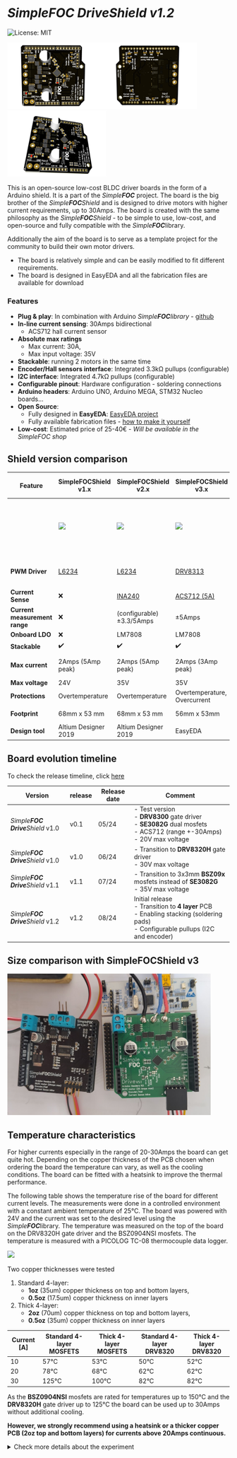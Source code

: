 # *Simple**FOC*** ***Drive**Shield* *v1.2*

![License: MIT](https://img.shields.io/badge/License-MIT-yellow.svg?color=blue) 
<!-- ![GitHub release (latest by date)](https://img.shields.io/github/v/release/simplefoc/simplefoc-driveshield) ![GitHub Release Date](https://img.shields.io/github/release-date/simplefoc/simplefoc-driveshield?color=blue) -->

<img src="images/top.jpg"  height="150px"><img src="images/bottom.jpg"  height="150px"><img src="images/side.jpg"  height="150px">


This is an open-source low-cost BLDC driver boards in the form of a Arduino shield. It is a part of the *Simple**FOC*** project. The board is the big brother of the *Simple**FOC**Shield* and is designed to drive motors with higher current requirements, up to 30Amps. The board is created with the same philosophy as the *Simple**FOC**Shield* - to be simple to use, low-cost, and open-source and fully compatible with the *Simple**FOC***library. 

Additionally the aim of the board is to serve as a template project for the community to build their own motor drivers. 
- The board is relatively simple and can be easily modified to fit different requirements.
- The board is designed in EasyEDA and all the fabrication files are available for download

### Features
- **Plug & play**: In combination with Arduino *Simple**FOC**library* - [github](https://github.com/simplefoc/Arduino-FOC)
- **In-line current sensing**: 30Amps bidirectional
   - ACS712 hall current sensor
- **Absolute max ratings** 
   - Max current: 30A, 
   - Max input voltage: 35V
- **Stackable**: running 2 motors in the same time
- **Encoder/Hall sensors interface**: Integrated 3.3kΩ pullups (configurable)
- **I2C interface**: Integrated 4.7kΩ pullups (configurable)
- **Configurable pinout**: Hardware configuration - soldering connections
- **Arduino headers**: Arduino UNO, Arduino MEGA, STM32 Nucleo boards...
- **Open Source**: 
   - Fully designed in **EasyEDA**: [EasyEDA project](https://oshwlab.com/the.skuric/SimpleFOC-Drive)
   - Fully available fabrication files - [how to make it yourself](https://docs.simplefoc.com/arduino_simplefoc_shield_fabrication)
- **Low-cost**: Estimated price of 25-40€ - *Will be available in the SimpleFOC shop*


## Shield version comparison


Feature | <span class="simple">Simple<span class="foc">FOC</span>Shield</span> v1.x | <span class="simple">Simple<span class="foc">FOC</span>Shield</span> v2.x | <span class="simple">Simple<span class="foc">FOC</span>Shield</span> v3.x | <span class="simple">Simple<span class="foc">FOC</span> <b>Drive</b>Shield</span> v1.x
|-|-|-|-|-|
||<img src="https://simplefoc.com/assets/img/v1.jpg" height="120px" class="img300 img_half">|<img src="https://simplefoc.com/assets/img/v2.jpg" class="img300  img_half"  height="120px">|<img  height="120px" src="https://simplefoc.com/assets/img/v3.jpg" class="img300  img_half">|<img src="images/nucleo.png" class="img300  img_half"  height="120px">
**PWM Driver** | [L6234](https://www.st.com/resource/en/datasheet/l6234.pdf) | [L6234](https://www.st.com/resource/en/datasheet/l6234.pdf) | [DRV8313](https://www.ti.com/lit/ds/symlink/drv8313.pdf?ts=1719165774986&ref_url=https%253A%252F%252Fwww.google.com%252F)| gate driver: [DRV8320H](https://www.ti.com/lit/ds/symlink/drv8320.pdf) <br> mosfets: [BSZ0904NSI](https://www.infineon.com/dgdl/Infineon-BSZ0904NSI-DataSheet-v02_04-EN.pdf?fileId=db3a30432f29829e012f2a1ec7d90032)
**Current Sense** | ❌ | [INA240](https://www.ti.com/lit/ds/symlink/ina240.pdf?ts=1719180172738) | [ACS712 (5A)](https://www.allegromicro.com/en/products/sense/current-sensor-ics/zero-to-fifty-amp-integrated-conductor-sensor-ics/acs712) | [ACS712 (30A)](https://www.allegromicro.com/en/products/sense/current-sensor-ics/zero-to-fifty-amp-integrated-conductor-sensor-ics/acs712)
**Current measurement range** | ❌ | (configurable) ±3.3/5Amps | ±5Amps | ±30Amps
**Onboard LDO** | ❌ | LM7808 | LM7808 | ❌
**Stackable** | ✔️ | ✔️ | ✔️ | ✔️
**Max current** | 2Amps (5Amp peak) | 2Amps (5Amp peak) | 2Amps (3Amp peak) | 20Amps (30Amp peak)
**Max voltage** | 24V | 35V | 35V | 35V 
**Protections** | Overtemperature | Overtemperature | Overtemperature, Overcurrent | Overcurrent
**Footprint** | 68mm x 53 mm | 68mm x 53 mm | 56mm x 53mm | 56mm x 53mm
**Design tool** | Altium Designer 2019 | Altium Designer 2019 | EasyEDA | EasyEDA 

## Board evolution timeline

To check the release timeline, click [here](https://github.com/simplefoc/SimpleFOC-driveShield/releases) 

Version  | release | Release date | Comment
----- | ----- | ---- | ----
*Simple**FOC** **Drive**Shield* v1.0 | v0.1 | 05/24 | - Test version <br> - **DRV8300** gate driver <br> - **SE3082G** dual mosfets <br> - ACS712 (range +-30Amps) <br> - 20V max voltage 
*Simple**FOC** **Drive**Shield* v1.0 | v1.0 | 06/24 | - Transition to **DRV8320H** gate driver <br>  - 30V max voltage
*Simple**FOC** **Drive**Shield* v1.1 | v1.1 | 07/24 | - Transition to 3x3mm **BSZ09x** mosfets instead of **SE3082G** <br> - 35V max voltage
*Simple**FOC** **Drive**Shield* v1.2 | v1.2 | 08/24 | Initial release <br>- Transition to **4 layer** PCB <br> - Enabling stacking (soldering pads) <br> - Configurable pullups (I2C and encoder) 


## Size comparison with SimpleFOCShield v3

<img src="images/comp.png"  height="320px">

## Temperature characteristics

For higher currents especially in the range of 20-30Amps the board can get quite hot. Depending on the copper thickness of the PCB chosen when ordering the board the temperature can vary, as well as the cooling conditions. The board can be fitted with a heatsink to improve the thermal performance.

The following table shows the temperature rise of the board for different current levels. The measurements were done in a controlled environment with a constant ambient temperature of 25°C. The board was powered with 24V and the current was set to the desired level using the *Simple**FOC***library. The temperature was measured on the top of the board on the DRV8320H gate driver and the BSZ0904NSI mosfets. The temperature is measured with a PICOLOG TC-08 thermocouple data logger. 

<img src="images/experiment/1oz (1).jpg"  height="300px">

Two copper thicknesses were tested
1. Standard 4-layer: 
    - **1oz** (35um) copper thickness on top and bottom layers, 
    - **0.5oz** (17.5um) copper thickness on inner layers
2. Thick 4-layer: 
    - **2oz** (70um) copper thickness on top and bottom layers, 
    - **0.5oz** (35um) copper thickness on inner layers 

Current [A] | Standard 4-layer MOSFETS | Thick 4-layer  MOSFETS | Standard 4-layer DRV8320 |  Thick 4-layer DRV8320 
--- | --- | ---| --- | ---
10 | 57°C| 53°C | 50°C  | 52°C
20 | 78°C | 68°C| 62°C  | 62°C
30 | 125°C  | 100°C | 82°C | 82°C

As the **BSZ0904NSI** mosfets are rated for temperatures up to 150°C and the **DRV8320H** gate driver up to 125°C the board can be used up to 30Amps without additional cooling. 

**However, we strongly recommend using a heatsink or a thicker copper PCB (2oz top and bottom layers) for currents above 20Amps continuous.**



<details>
<summary>Check more details about the experiment</summary>


### Measured temperatures during the experiment

<img src="images/experiment/temp_record.jpg" >

### Standard 4-layer PCB (1oz top and bottom, 0.5oz inner layers)
<img src="images/experiment/1oz (1).jpg" height="200px">
<img src="images/experiment/1oz (2).jpg" height="200px">


### Thick 4-layer PCB (2oz top and bottom, 0.5oz inner layers)
<img src="images/experiment/2oz (1).jpg" height="200px">
<img src="images/experiment/2oz (2).jpg" height="200px">


</details>
